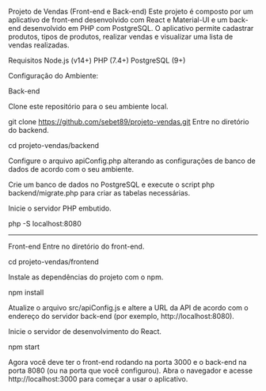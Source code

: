 Projeto de Vendas (Front-end e Back-end)
Este projeto é composto por um aplicativo de front-end desenvolvido com React e Material-UI e um back-end desenvolvido em PHP com PostgreSQL. O aplicativo permite cadastrar produtos, tipos de produtos, realizar vendas e visualizar uma lista de vendas realizadas.

Requisitos
Node.js (v14+)
PHP (7.4+)
PostgreSQL (9+)

Configuração do Ambiente:

Back-end

Clone este repositório para o seu ambiente local.

git clone https://github.com/sebet89/projeto-vendas.git
Entre no diretório do backend.

cd projeto-vendas/backend

Configure o arquivo apiConfig.php alterando as configurações de banco de dados de acordo com o seu ambiente.

Crie um banco de dados no PostgreSQL e execute o script php backend/migrate.php para criar as tabelas necessárias.


Inicie o servidor PHP embutido.

php -S localhost:8080
_______________________

Front-end
Entre no diretório do front-end.

cd projeto-vendas/frontend

Instale as dependências do projeto com o npm.

npm install

Atualize o arquivo src/apiConfig.js e altere a URL da API de acordo com o endereço do servidor back-end (por exemplo, http://localhost:8080).

Inicie o servidor de desenvolvimento do React.

npm start

Agora você deve ter o front-end rodando na porta 3000 e o back-end na porta 8080 (ou na porta que você configurou). Abra o navegador e acesse http://localhost:3000 para começar a usar o aplicativo.